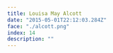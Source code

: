 ```yaml
---
title: Louisa May Alcott
date: "2015-05-01T22:12:03.284Z"
face: "./alcott.png"
index: 14
description: ""
---
```



